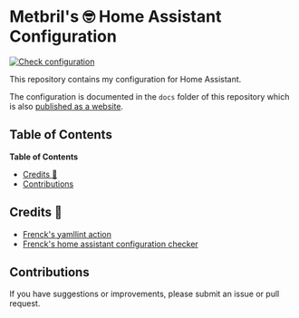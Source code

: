 # Metbril's 🤓 Home Assistant Configuration

[![Check configuration][check-badge]][check-log]

This repository contains my configuration for Home Assistant.

The configuration is documented in the `docs` folder of this repository which is also [published as a website][docs].

## Table of Contents

<!-- START doctoc generated TOC please keep comment here to allow auto update -->
<!-- DON'T EDIT THIS SECTION, INSTEAD RE-RUN doctoc TO UPDATE -->
**Table of Contents**

- [Credits 🙏](#credits-)
- [Contributions](#contributions)

<!-- END doctoc generated TOC please keep comment here to allow auto update -->

## Credits 🙏

- [Frenck's yamllint action](https://github.com/frenck/action-yamllint)
- [Frenck's home assistant configuration checker](https://github.com/frenck/action-home-assistant)

## Contributions

If you have suggestions or improvements, please submit an issue or pull request.

[check-badge]: https://github.com/metbril/home-assistant-config/workflows/Check%20configuration/badge.svg
[check-log]: https://github.com/metbril/home-assistant-config/actions?query=workflow%3A%22Check+configuration%22
[docs]: https://metbril.github.io/home-assistant-config/
